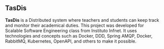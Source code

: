 ## TasDis

**TasDis** is a Distributed system where teachers and students can keep track and monitor their academical duties. This project was developed for Scalable Software Engineering class from Instituto Infnet. It uses technologies and concepts such as Docker, DDD, Spring AMQP, Docker, RabbitMQ, Kubernetes, OpenAPI, and others to make it possible.
